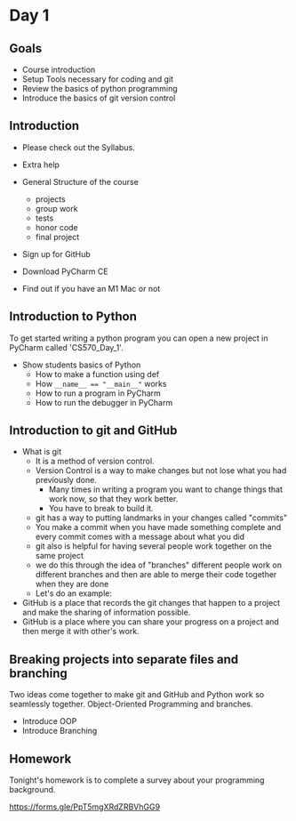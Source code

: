 [comment]: render 
# Day 1

## Goals

* Course introduction
* Setup Tools necessary for coding and git
* Review the basics of python programming
* Introduce the basics of git version control


## Introduction

* Please check out the Syllabus.
* Extra help
* General Structure of the course
  * projects
  * group work
  * tests
  * honor code
  * final project


* Sign up for GitHub
* Download PyCharm CE
* Find out if you have an M1 Mac or not

## Introduction to Python

To get started writing a python program you can open a new project in PyCharm called 'CS570_Day_1'. 

* Show students basics of Python
  * How to make a function using def
  * How ```__name__ == "__main__"``` works
  * How to run a program in PyCharm
  * How to run the debugger in PyCharm

## Introduction to git and GitHub

* What is git
  * It is a method of version control. 
  * Version Control is a way to make changes but not lose what you had previously done.
    * Many times in writing a program you want to change things that work now, so that they work better.
    * You have to break to build it.
  * git has a way to putting landmarks in your changes called "commits"
  * You make a commit when you have made something complete and every commit comes with a message about what you did
  * git also is helpful for having several people work together on the same project
  * we do this through the idea of "branches" different people work on different branches and then are able to merge their code together when they are done
  * Let's do an example:
* GitHub is a place that records the git changes that happen to a project and make the sharing of information possible.
* GitHub is a place where you can share your progress on a project and then merge it with other's work.

## Breaking projects into separate files and branching

Two ideas come together to make git and GitHub and Python work so seamlessly together. Object-Oriented Programming and branches.

* Introduce OOP
* Introduce Branching


## Homework

Tonight's homework is to complete a survey about your programming background. 

https://forms.gle/PpT5mgXRdZRBVhGG9

